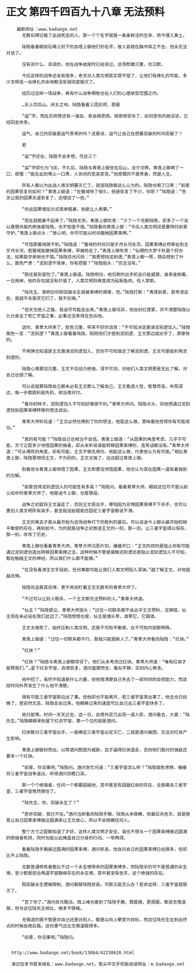 # 正文 第四千四百九十八章 无法预料
        最新网址：www.badaoge.net
          无数石碑记载了此战死去的人，那一个个名字就是一条条鲜活的生命，而今埋入黄土。
      
          陆隐看着眼前石碑上刻下的血塔上御他们的名字。故人容貌在脑中挥之不去，但永无法对话了。
      
          没有说什么，该说的，他在战争结尾时已经说过。这场祭奠沉重，也沉默。
      
          今后这样的战争还会有很多，老天对人类文明其实很不错了，让他们有挣扎的可能，多少文明连一丝挣扎的余地都没有就彻底毁灭了。
      
          经历过这样一场战争，再有什么战争牺牲也在人们的心理承受范围之内。
      
          …天上宗后山，闭关之地，陆隐看着三团灰烬，那是
      
          “运”字。而在灰烬旁还有一滩血，来自相思雨。相思雨受伤了，如何受伤的她没说，已经回去休息。
      
          运气，自己的突破是运气带来的吗？还是说，运气让自己在想要突破的时间突破了？
      
          若
      
          “运”字还在，陆隐不会多想，可这三个
      
          “运”字却化为飞灰。不久后，陆隐与青莲上御坐在后山，龙夕沏茶。青莲上御喝了一口，感慨：“能在此刻喝上一口茶，人世间的至高享受。”他感慨的不是茶香，而是人生。
      
          所有人都以为此战人类文明要灭亡了，就连陆隐都这么认为的。陆隐也喝了口茶：“前辈的因果恢复的如何？”青莲上御道：“在蜃域待了很久，倒是恢复了不少，你呢？”陆隐道：“告天让我的因果天道恢复了，还增加了一些。”
      
          “你这因果增加方式简单粗暴，倒是让人羡慕。”
      
          “现在就粗暴不起来了。”陆隐无奈。青莲上御叹息：“少了一个无赖陆隐，却多了一个足以震慑外敌的绝强者陆隐，也不知值不值。”陆隐看向青莲上御：“今后人类文明还是要拜托前辈守护。”青莲上御点头：“放心吧，你尽可能以时间磨掉因果束缚。”
      
          “可惜那蜃域做不到。”陆隐道：“蜃域的时间只是岁月长河支流，因果束缚必然牵扯到主岁月长河，若蜃域能磨掉因果束缚，早被抢走了。”青莲上御失笑：“仙翎的大梦千秋是个好办法，如果能学来倒也不错。”陆隐目光闪烁：“我更想找泥别逻。”青莲上御一愣，随后想到了什么，面色严肃：“泥别逻不简单，你有把握？”陆隐摇头：“完全没有。”
      
          “那还是别冒险了。”青莲上御道。陆隐明白，他仅剩的出手机会只能威慑，谁来谁倒霉，一旦用掉，他的存在就没有价值了，人类文明将再度成为砧板鱼肉，任人宰割。
      
          “陆先生，我明白你刚突破永生就被束缚的艰难，但。”陆隐打断：“青莲前辈，若考虑这些，我就不杀南灵它们了，我不后悔。”
      
          “但天无绝人之路，我会尽可能走出来。”青莲上御诧异，他自封红莲冢，并不清楚陆隐以九分身去了死亡宇宙之事，此事还没来得及告诉他。
      
          这时，青草大师来了，脸色沉重，带来不好的消息：“不可知决定邀请泥别逻加入。”陆隐面色一变：“泥别逻？”青莲上御看着陆隐，刚刚他们才提到泥别逻，王文那边就出手了，真够快的。
      
          不用猜也知道是王文邀请泥别逻加入，否则不可知谁还了解泥别逻。王文可是能利用泥别逻的。
      
          陆隐心情更加沉重。王文不仅战力绝强，深不可测，对他们人类文明更是无比了解，对自己也很了解。
      
          可以说就算陆隐自己都未必有王文那么了解自己。王文看透人性，智慧奇高，布局深远，每一步都能料敌先机，相当难对付。
      
          “看你的样子，泥别逻加入不可知好像很不利。”青草大师问。陆隐点头，将他想通过泥别逻找到因果束缚转移的想法说出。
      
          青草大师听后道：“王文必然也猜到了你的想法，他能这么做，意味着他觉得你有可能成功。”
      
          “真的有可能？”陆隐自己也相当不自信。青莲上御道：“从因果的角度考虑，几乎不可能，方寸之距多少领悟因果的强者，却从未听说谁能转移因果束缚的，连笑话都没有。”青草大师道：“可从博弈的角度，却有可能，王文不做无用功，他能这么做，代表他认为有可能。”相比青莲上御，陆隐更相信王文，不为别的，王文太强了，远远超过青莲上御。
      
          别看他与青莲上御领悟了因果，王文即便没领悟因果，他也认为其在因果一道有着独到的见解。
      
          “前辈觉得泥别逻加入的可能性有多高？”陆隐问，看着青草大师，眼前这位可不是以前认知中的青草大师了，他是迷今上御，也是慧祖。
      
          战争之初就将王文逼走了，否则王文若出手，哪怕因为忌惮因果束缚不下杀手，也可以重创人类文明所有高手，甚至就连始祖能否固定三者宇宙都说不清。
      
          王文的离去才是从最开始为这场战争打下的胜利的基石。可以说迷今上御从最开始知晓平衡使的存在，再到如今，为的就是战争之初放逐王文的一刻，那一刻，让三者宇宙得以保存，那一刻，改写了历史。
      
          青莲上御也看着青草大师。青草大师沉思片刻，缓缓开口：“王文的目的是阻止你有可能通过泥别逻创造出转移因果束缚之法，这种时候不管是接触泥别逻还是阻止泥别逻加入不可知，都在触碰王文的神经，所以我们什么都不能做。”
      
          “在没有看清王文手段前，任何事都可能让我们人类文明陷入深渊。”越了解王文，对他就越忌惮。
      
          陆隐尚且极其忌惮，更不用说盯着王文无数年的青草大师了。
      
          “不过可以让别人联系，一个王文都无法预料的人。”青草大师道。
      
          “仙主？”陆隐提议。青草大师摇头：“过往一切联系都不会出乎王文预料，没猜错，仙主现在未必站在我们这边了。”陆隐想想也是，仙主是墙头草，谁帮它，它跟谁。
      
          王文太强势了，始终压制人类文明，还是不可知平衡使，在不可知内部都特殊。
      
          青莲上御道：“过往一切联系都不行，那就只能是新人了。”青草大师看向陆隐：“红侠。”
      
          “红侠？”
      
          “红侠？”陆隐与青莲上御都惊讶了。他们从未考虑过红侠。青草大师道：“唯有红侠才能帮我们。”…星下红衣宇宙，血塔恢复，酒问盘膝而坐，看似平静，实则内心焦急。
      
          他中招了，虽然不知道是什么力量，但他很清楚自己失去了一段时间的自控能力，而这段时间外界发生了什么他不清楚。
      
          很有可能三者宇宙那边出了事。但他却也不能离开，若三者宇宙真出事了，他去也已经晚了，若安然无恙，陆隐总会过来，他瞬移过来的速度可比自己去三者宇宙快多了。
      
          他只能等。时间一天天过去，这一日，血塔外突兀出现一道人影，酒问看去，大喜：“陆先生。”陆隐瞬移来到星下红衣宇宙，第一个见的就是酒问。
      
          红侠敢对三者宇宙出手，一是确定三者宇宙必定灭亡，二就是酒问被困，无法对红侠产生影响。
      
          青莲上御破封而出，以帮酒问脱困为威胁，这才逼得红侠退走，否则他们面对的强敌还要多一个红侠。
      
          “前辈，你没事吧。”陆隐问。酒问急忙问道：“三者宇宙怎么样？”陆隐面色肃穆，缓缓将三者宇宙战争道出，听得酒问目瞪口呆。
      
          那一个个绝强者，任何一个都要超越他，其中甚至有超越红侠的存在，全面袭击三者宇宙，三者宇宙竟然撑住了。
      
          “陆先生，你，突破永生了？”
      
          “若非突破，我已不在。”酒问当即看向陆隐手腕，陆隐从未隐瞒，他最后杀告天，就是故意让自己因果束缚接近圆满来让王文放心，所以不会隐瞒任何人。
      
          整个方寸之距都知道了才好。这样人类文明才安全，谁也不想与一个因果束缚接近圆满的绝强者死拼，同时也能以此掩盖自己分身的行动，一举两得。
      
          看着陆隐手腕接近圆满的因果束缚，酒问悲哀。他自问自己的因果束缚已经很多，但却比不上陆隐。
      
          无数普通修炼者都比不过一个永生境带来的因果束缚多，而陆隐杀的可不是普通的永生境，至少都是契合两道宇宙巅峰存在的永生境，其中甚至有告天，这个绝强的存在。
      
          刚突破永生便被限制，酒问都替陆隐悲哀。可那又能怎么办？若非这样，三者宇宙就毁灭了。
      
          “苦了你了。”酒问目光黯淡。西上峰也看到了陆隐手腕，既震撼，更佩服，都说无情道狠，但与这位陆先生相比，根本不够格。
      
          无情道的狠不管是对自己还是对别人，都是以向上攀登为目标，而这位陆先生在到达终点的时候自绝后路，这份勇气远比无情道狠得多。
      
          “前辈，你没事吧。”陆隐问。
      
      
      http://www.badaoge.net/book/13084/42238620.html
      
      请记住本书首发域名：www.badaoge.net。笔尖中文手机版阅读网址：m.badaoge.net